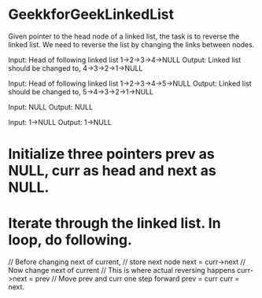 # GeekkforGeekLinkedList
Given pointer to the head node of a linked list, the task is to reverse the linked list. We need to reverse the list by changing the links between nodes.

Input: Head of following linked list 
1->2->3->4->NULL 
Output: Linked list should be changed to, 
4->3->2->1->NULL

Input: Head of following linked list 
1->2->3->4->5->NULL 
Output: Linked list should be changed to, 
5->4->3->2->1->NULL

Input: NULL 
Output: NULL

Input: 1->NULL 
Output: 1->NULL 

# Initialize three pointers prev as NULL, curr as head and next as NULL.
# Iterate through the linked list. In loop, do following. 
// Before changing next of current, 
// store next node 
next = curr->next
// Now change next of current 
// This is where actual reversing happens 
curr->next = prev 
// Move prev and curr one step forward 
prev = curr 
curr = next.
